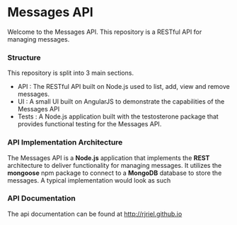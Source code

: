 # Messages API

Welcome to the Messages API. This repository is a RESTful API for managing messages.

### Structure

This repository is split into 3 main sections.

- API : The RESTful API built on Node.js used to list, add, view and remove messages.
- UI : A small UI built on AngularJS to demonstrate the capabilities of the Messages API
- Tests : A Node.js application built with the testosterone package that provides functional testing for the Messages API.


### API Implementation Architecture

The Messages API is a <b>Node.js</b> application that implements the <b>REST</b> architecture to deliver functionality for managing messages. It utilizes the <b>mongoose</b> npm package to connect to a <b>MongoDB</b> database to store the messages. A typical implementation would look as such

### API Documentation

The api documentation can be found at http://rjriel.github.io
